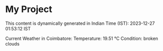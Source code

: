 # My Project

This content is dynamically generated in Indian Time (IST): 2023-12-27 01:53:12 IST


Current Weather in Coimbatore:
Temperature: 19.51 °C
Condition: broken clouds
